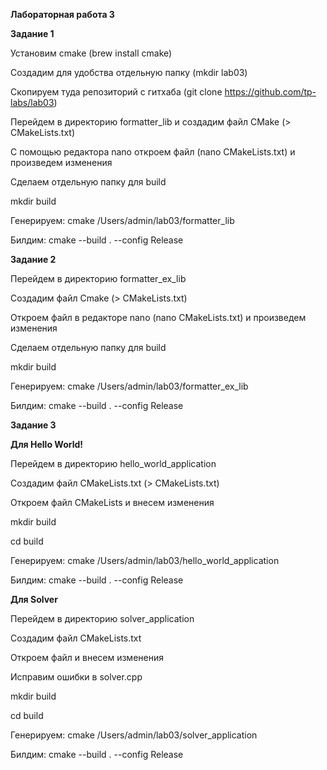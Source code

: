 **Лабораторная работа 3**

**Задание 1**

Установим cmake (brew install cmake)

Создадим для удобства отдельную папку (mkdir lab03)

Скопируем туда репозиторий с гитхаба (git clone https://github.com/tp-labs/lab03)

Перейдем в директорию formatter_lib и создадим файл CMake (> CMakeLists.txt)

С помощью редактора nano откроем файл (nano CMakeLists.txt) и произведем изменения

Сделаем отдельную папку для build

mkdir build

Генерируем: cmake /Users/admin/lab03/formatter_lib

Билдим: cmake --build . --config Release

**Задание 2**

Перейдем в директорию formatter_ex_lib

Создадим файл Cmake (> CMakeLists.txt)

Откроем файл в редакторе nano (nano CMakeLists.txt) и произведем изменения

Сделаем отдельную папку для build

mkdir build

Генерируем: cmake /Users/admin/lab03/formatter_ex_lib

Билдим: cmake --build . --config Release

**Задание 3**

**Для Hello World!**

Перейдем в директорию hello_world_application

Создадим файл CMakeLists.txt (> CMakeLists.txt)

Откроем файл CMakeLists и внесем изменения

mkdir build 

cd build

Генерируем: cmake /Users/admin/lab03/hello_world_application 

Билдим: cmake --build . --config Release

**Для Solver**

Перейдем в директорию solver_application

Создадим файл CMakeLists.txt

Откроем файл и внесем изменения

Исправим ошибки в solver.cpp
 
mkdir build

cd build

Генерируем: cmake /Users/admin/lab03/solver_application

Билдим: cmake --build . --config Release
